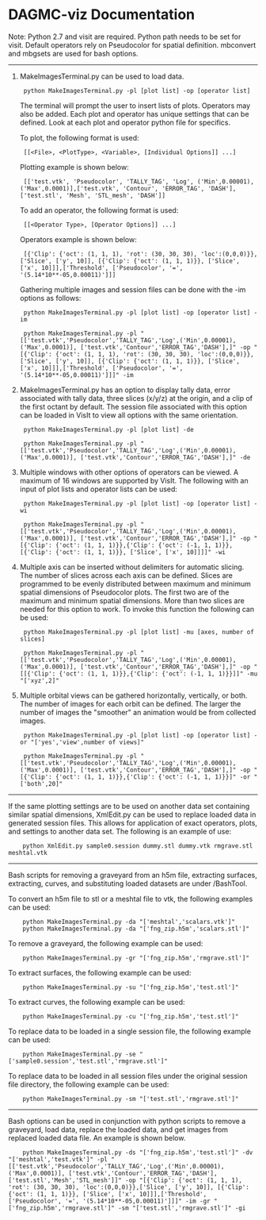 DAGMC-viz Documentation
=======================

Note: Python 2.7 and visit are required.
Python path needs to be set for visit.
Default operators rely on Pseudocolor for spatial definition.
mbconvert and mbgsets are used for bash options.

----------------------------------------

1. MakeImagesTerminal.py can be used to load data.
	
		python MakeImagesTerminal.py -pl [plot list] -op [operator list]

    The terminal will prompt the user to insert lists of plots. Operators may also be added. Each plot and operator has unique settings that can be defined. Look at each plot and operator python file for specifics.

    To plot, the following format is used:

        [[<File>, <PlotType>, <Variable>, [Individual Options]] ...]

    Plotting example is shown below:

        [['test.vtk', 'Pseudocolor', 'TALLY_TAG', 'Log', ('Min',0.00001),('Max',0.0001)],['test.vtk', 'Contour', 'ERROR_TAG', 'DASH'],['test.stl', 'Mesh', 'STL_mesh', 'DASH']]

    To add an operator, the following format is used:

        [[<Operator Type>, [Operator Options]] ...]

    Operators example is shown below:

        [{'Clip': {'oct': (1, 1, 1), 'rot': (30, 30, 30), 'loc':(0,0,0)}},['Slice', ['y', 10]], [{'Clip': {'oct': (1, 1, 1)}}, ['Slice', ['x', 10]]],['Threshold', ['Pseudocolor', '=', '(5.14*10**-05,0.00011)']]]

    Gathering multiple images and session files can be done with the -im options as follows:

        python MakeImagesTerminal.py -pl [plot list] -op [operator list] -im

        python MakeImagesTerminal.py -pl "[['test.vtk','Pseudocolor','TALLY_TAG','Log',('Min',0.00001),('Max',0.0001)], ['test.vtk','Contour','ERROR_TAG','DASH'],]" -op "[{'Clip': {'oct': (1, 1, 1), 'rot': (30, 30, 30), 'loc':(0,0,0)}},['Slice', ['y', 10]], [{'Clip': {'oct': (1, 1, 1)}}, ['Slice', ['x', 10]]],['Threshold', ['Pseudocolor', '=', '(5.14*10**-05,0.00011)']]]" -im


2. MakeImagesTerminal.py has an option to display tally data, error associated with tally data, three slices (x/y/z) at the origin, and a clip of the first octant by default. The session file associated with this option can be loaded in VisIt to view all options with the same orientation.
    
        python MakeImagesTerminal.py -pl [plot list] -de

        python MakeImagesTerminal.py -pl "[['test.vtk','Pseudocolor','TALLY_TAG','Log',('Min',0.00001),('Max',0.0001)], ['test.vtk','Contour','ERROR_TAG','DASH'],]" -de

3. Multiple windows with other options of operators can be viewed. A maximum of 16 windows are supported by VisIt. The following with an input of plot lists and operator lists can be used:

        python MakeImagesTerminal.py -pl [plot list] -op [operator list] -wi

        python MakeImagesTerminal.py -pl "[['test.vtk','Pseudocolor','TALLY_TAG','Log',('Min',0.00001),('Max',0.0001)], ['test.vtk','Contour','ERROR_TAG','DASH'],]" -op "[{'Clip': {'oct': (1, 1, 1)}},{'Clip': {'oct': (-1, 1, 1)}},[{'Clip': {'oct': (1, 1, 1)}}, ['Slice', ['x', 10]]]]" -wi


4. Multiple axis can be inserted without delimiters for automatic slicing. The number of slices across each axis can be defined. Slices are programmed to be evenly distributed between maximum and minimum spatial dimensions of Pseudocolor plots. The first two are of the maximum and minimum spatial dimensions. More than two slices are needed for this option to work. To invoke this function the following can be used:

        python MakeImagesTerminal.py -pl [plot list] -mu [axes, number of slices]

        python MakeImagesTerminal.py -pl "[['test.vtk','Pseudocolor','TALLY_TAG','Log',('Min',0.00001),('Max',0.0001)], ['test.vtk','Contour','ERROR_TAG','DASH'],]" -op "[[{'Clip': {'oct': (1, 1, 1)}},{'Clip': {'oct': (-1, 1, 1)}}]]" -mu "['xyz',2]"


5. Multiple orbital views can be gathered horizontally, vertically, or both. The number of images for each orbit can be defined. The larger the number of images the "smoother" an animation would be from collected images. 

        python MakeImagesTerminal.py -pl [plot list] -op [operator list] -or "['yes','view',number of views]"

        python MakeImagesTerminal.py -pl "[['test.vtk','Pseudocolor','TALLY_TAG','Log',('Min',0.00001),('Max',0.0001)], ['test.vtk','Contour','ERROR_TAG','DASH'],]" -op "[{'Clip': {'oct': (1, 1, 1)}},{'Clip': {'oct': (-1, 1, 1)}}]" -or "['both',20]"





----------------------------------------

If the same plotting settings are to be used on another data set containing similar spatial dimensions, XmlEdit.py can be used to replace loaded data in generated session files. This allows for application of exact operators, plots, and settings to another data set. The following is an example of use:

		python XmlEdit.py sample0.session dummy.stl dummy.vtk rmgrave.stl meshtal.vtk


----------------------------------------

Bash scripts for removing a graveyard from an h5m file, extracting surfaces, extracting, curves, and substituting loaded datasets are under /BashTool.

To convert an h5m file to stl or a meshtal file to vtk, the following examples can be used:

        python MakeImagesTerminal.py -da "['meshtal','scalars.vtk']"
        python MakeImagesTerminal.py -da "['fng_zip.h5m','scalars.stl']"  

To remove a graveyard, the following example can be used:

        python MakeImagesTerminal.py -gr "['fng_zip.h5m','rmgrave.stl']"

To extract surfaces, the following example can be used:

        python MakeImagesTerminal.py -su "['fng_zip.h5m','test.stl']"

To extract curves, the following example can be used:

        python MakeImagesTerminal.py -cu "['fng_zip.h5m','test.stl']"

To replace data to be loaded in a single session file, the following example can be used:

        python MakeImagesTerminal.py -se "['sample0.session','test.stl','rmgrave.stl']"

To replace data to be loaded in all session files under the original session file directory, the following example can be used:

        python MakeImagesTerminal.py -sm "['test.stl','rmgrave.stl']"

----------------------------------------

Bash options can be used in conjunction with python scripts to remove a graveyard, load data, replace the loaded data, and get images from replaced loaded data file. An example is shown below.

        python MakeImagesTerminal.py -ds "['fng_zip.h5m','test.stl']" -dv "['meshtal','test.vtk']" -pl "[['test.vtk','Pseudocolor','TALLY_TAG','Log',('Min',0.00001),('Max',0.0001)], ['test.vtk','Contour','ERROR_TAG','DASH'], ['test.stl','Mesh','STL_mesh']]" -op "[{'Clip': {'oct': (1, 1, 1), 'rot': (30, 30, 30), 'loc':(0,0,0)}},['Slice', ['y', 10]], [{'Clip': {'oct': (1, 1, 1)}}, ['Slice', ['x', 10]]],['Threshold', ['Pseudocolor', '=', '(5.14*10**-05,0.00011)']]]" -im -gr "['fng_zip.h5m','rmgrave.stl']" -sm "['test.stl','rmgrave.stl']" -gi
